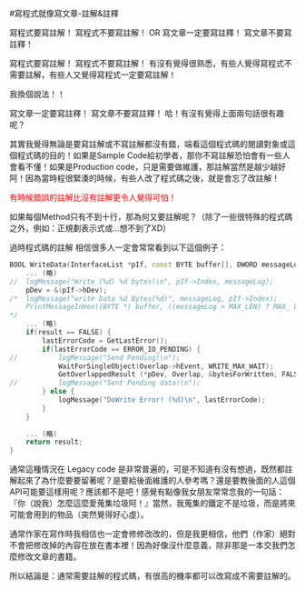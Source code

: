 #寫程式就像寫文章-註解&註釋

寫程式要寫註解！
寫程式不要寫註解！
OR
寫文章一定要寫註釋！
寫文章不要寫註釋！
  
寫程式要寫註解！
寫程式不要寫註解！
有沒有覺得很熟悉，有些人覺得寫程式不需要註解，有些人又覺得寫程式一定要寫註解！
  
我換個說法！！
  
寫文章一定要寫註釋！
寫文章不要寫註釋！
哈！有沒有覺得上面兩句話很有趣呢？
  
其實我覺得無論是要寫註解或不寫註解都沒有錯，端看這個程式碼的閱讀對象或這個程式碼的目的！如果是Sample Code給初學者，那你不寫註解恐怕會有一些人會看不懂！如果是Production code，只是需要做維護，那註解當然是越少越好阿！因為當時程很緊湊的時候，有些人改了程式碼之後，就是會忘了改註解！
  
<font color="Red">有時候錯誤的註解比沒有註解更令人覺得可怕！</font>
  
如果每個Method只有不到十行，那為何又要註解呢？（除了一些很特殊的程式碼之外，例如：正規劃表示式或…想不到了XD）
  
過時程式碼的註解
相信很多人一定會常常看到以下這個例子：
  
```c++
BOOL WriteData(InterfaceList *pIf, const BYTE buffer[], DWORD messageLog, OVERLAPPED *Overlap) {  
    ... (略)  
//  logMessage("Write (%d) %d bytes!\n", pIf->Index, messageLog);  
    pDev = &(pIf->hDev);  
/*  logMessage("write Data %d Bytes(%d)", messageLog, pIf->Index); 
    PrintMessageInHex((BYTE *) buffer, ((messageLog > MAX_LEN) ? MAX_ LEN : messageLog)); 
*/  
    ... (略)  
    if(result == FALSE) {  
        lastErrorCode = GetLastError();  
        if(lastErrorCode == ERROR_IO_PENDING) {  
//          logMessage("Send Pending!\n");  
            WaitForSingleObject(Overlap->hEvent, WRITE_MAX_WAIT);  
            GetOverlappedResult (*pDev, Overlap, &bytesForWritten, FALSE);  
//          logMessage("Sent Pending data!\n");  
        } else {  
            logMessage("DoWrite Error! (%d)\n", lastErrorCode);  
        }  
    }  
  
    ... (略)  
    return result;  
}  
```
  
通常這種情況在 Legacy code 是非常普遍的，可是不知道有沒有想過，既然都註解起來了為什麼要要留著呢？是要給後面維護的人參考嗎？還是要教後面的人這個API可能要這樣用呢？應該都不是吧！感覺有點像我女朋友常常念我的一句話：『你（說我）怎麼這麼愛蒐集垃圾阿！』當然，我蒐集的鐵定不是垃圾，而是將來可能會用到的物品（突然覺得好心虛）。
  
通常作家在寫作時我相信也一定會修修改改的，但是我更相信，他們（作家）絕對不會把修改掉的內容在放在書本裡！因為好像沒什麼意義，除非那是一本交我們怎麼修改文章的書籍。
  
所以結論是：通常需要註解的程式碼，有很高的機率都可以改寫成不需要註解的。